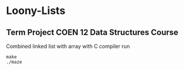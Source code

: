 # Loony-Lists
## Term Project COEN 12 Data Structures Course 
Combined linked list with array
with C compiler
run 
```
make
./maze
```
